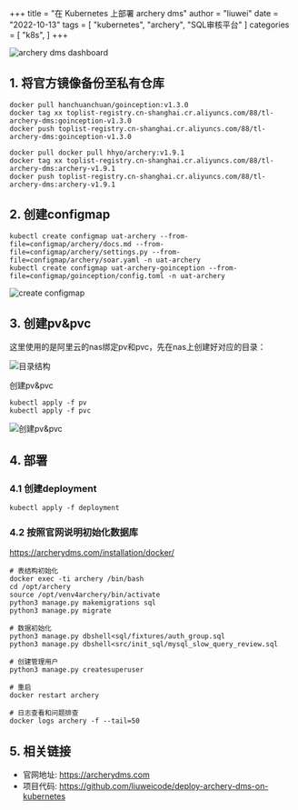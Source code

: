 +++
title = "在 Kubernetes 上部署 archery dms"
author = "liuwei"
date = "2022-10-13"
tags = [
    "kubernetes",
    "archery",
	"SQL审核平台"
]
categories = [
    "k8s",
]
+++

![archery dms dashboard](https://static.liuwei.co/202210/1665638990.png)

## 1. 将官方镜像备份至私有仓库


```shell
docker pull hanchuanchuan/goinception:v1.3.0
docker tag xx toplist-registry.cn-shanghai.cr.aliyuncs.com/88/tl-archery-dms:goinception-v1.3.0
docker push toplist-registry.cn-shanghai.cr.aliyuncs.com/88/tl-archery-dms:goinception-v1.3.0
```


```shell
docker pull docker pull hhyo/archery:v1.9.1
docker tag xx toplist-registry.cn-shanghai.cr.aliyuncs.com/88/tl-archery-dms:archery-v1.9.1
docker push toplist-registry.cn-shanghai.cr.aliyuncs.com/88/tl-archery-dms:archery-v1.9.1
```

## 2. 创建configmap

```shell
kubectl create configmap uat-archery --from-file=configmap/archery/docs.md --from-file=configmap/archery/settings.py --from-file=configmap/archery/soar.yaml -n uat-archery
kubectl create configmap uat-archery-goinception --from-file=configmap/goinception/config.toml -n uat-archery
```
![create configmap](https://static.liuwei.co/202210/1665642517.png)

## 3. 创建pv&pvc

这里使用的是阿里云的nas绑定pv和pvc，先在nas上创建好对应的目录：

![目录结构](https://static.liuwei.co/202210/1665643171.png)

创建pv&pvc

```shell
kubectl apply -f pv
kubectl apply -f pvc
```
![创建pv&pvc](https://static.liuwei.co/202210/1665643411.png)

## 4. 部署

### 4.1 创建deployment

```shell
kubectl apply -f deployment
```

### 4.2 按照官网说明初始化数据库

https://archerydms.com/installation/docker/

```
# 表结构初始化
docker exec -ti archery /bin/bash
cd /opt/archery
source /opt/venv4archery/bin/activate
python3 manage.py makemigrations sql
python3 manage.py migrate

# 数据初始化
python3 manage.py dbshell<sql/fixtures/auth_group.sql
python3 manage.py dbshell<src/init_sql/mysql_slow_query_review.sql

# 创建管理用户
python3 manage.py createsuperuser

# 重启
docker restart archery

# 日志查看和问题排查
docker logs archery -f --tail=50
```

## 5. 相关链接

- 官网地址: https://archerydms.com
- 项目代码: https://github.com/liuweicode/deploy-archery-dms-on-kubernetes


